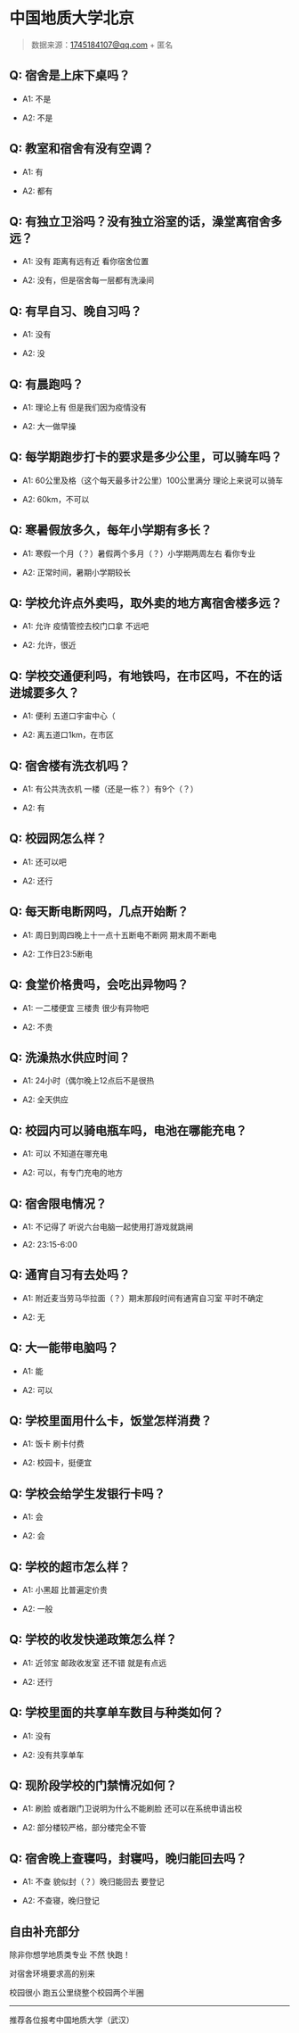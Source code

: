 # 中国地质大学北京

> 数据来源：1745184107@qq.com + 匿名

## Q: 宿舍是上床下桌吗？

- A1: 不是

- A2: 不是

## Q: 教室和宿舍有没有空调？

- A1: 有

- A2: 都有

## Q: 有独立卫浴吗？没有独立浴室的话，澡堂离宿舍多远？

- A1: 没有 距离有远有近 看你宿舍位置

- A2: 没有，但是宿舍每一层都有洗澡间

## Q: 有早自习、晚自习吗？

- A1: 没有

- A2: 没

## Q: 有晨跑吗？

- A1: 理论上有 但是我们因为疫情没有

- A2: 大一做早操

## Q: 每学期跑步打卡的要求是多少公里，可以骑车吗？

- A1: 60公里及格（这个每天最多计2公里）100公里满分 理论上来说可以骑车

- A2: 60km，不可以

## Q: 寒暑假放多久，每年小学期有多长？

- A1: 寒假一个月（？）暑假两个多月（？）小学期两周左右 看你专业

- A2: 正常时间，暑期小学期较长

## Q: 学校允许点外卖吗，取外卖的地方离宿舍楼多远？

- A1: 允许 疫情管控去校门口拿 不远吧

- A2: 允许，很近

## Q: 学校交通便利吗，有地铁吗，在市区吗，不在的话进城要多久？

- A1: 便利 五道口宇宙中心（

- A2: 离五道口1km，在市区

## Q: 宿舍楼有洗衣机吗？

- A1: 有公共洗衣机 一楼（还是一栋？）有9个（？）

- A2: 有

## Q: 校园网怎么样？

- A1: 还可以吧

- A2: 还行

## Q: 每天断电断网吗，几点开始断？

- A1: 周日到周四晚上十一点十五断电不断网 期末周不断电

- A2: 工作日23:5断电

## Q: 食堂价格贵吗，会吃出异物吗？

- A1: 一二楼便宜 三楼贵 很少有异物吧

- A2: 不贵

## Q: 洗澡热水供应时间？

- A1: 24小时（偶尔晚上12点后不是很热

- A2: 全天供应

## Q: 校园内可以骑电瓶车吗，电池在哪能充电？

- A1: 可以 不知道在哪充电

- A2: 可以，有专门充电的地方

## Q: 宿舍限电情况？

- A1: 不记得了 听说六台电脑一起使用打游戏就跳闸

- A2: 23:15-6:00

## Q: 通宵自习有去处吗？

- A1: 附近麦当劳马华拉面（？）期末那段时间有通宵自习室 平时不确定

- A2: 无

## Q: 大一能带电脑吗？

- A1: 能

- A2: 可以

## Q: 学校里面用什么卡，饭堂怎样消费？

- A1: 饭卡 刷卡付费

- A2: 校园卡，挺便宜

## Q: 学校会给学生发银行卡吗？

- A1: 会

- A2: 会

## Q: 学校的超市怎么样？

- A1: 小黑超 比普遍定价贵

- A2: 一般

## Q: 学校的收发快递政策怎么样？

- A1: 近邻宝 邮政收发室 还不错 就是有点远

- A2: 还行

## Q: 学校里面的共享单车数目与种类如何？

- A1: 没有

- A2: 没有共享单车

## Q: 现阶段学校的门禁情况如何？

- A1: 刷脸 或者跟门卫说明为什么不能刷脸 还可以在系统申请出校

- A2: 部分楼较严格，部分楼完全不管

## Q: 宿舍晚上查寝吗，封寝吗，晚归能回去吗？

- A1: 不查 貌似封（？）晚归能回去 要登记

- A2: 不查寝，晚归登记

## 自由补充部分

除非你想学地质类专业 不然 快跑！

对宿舍环境要求高的别来

校园很小 跑五公里绕整个校园两个半圈

***

推荐各位报考中国地质大学（武汉）